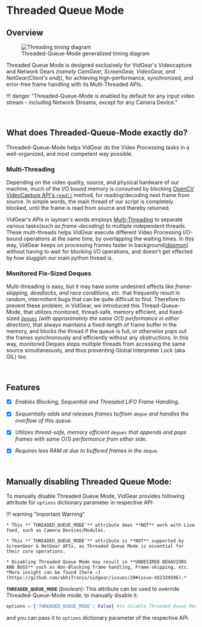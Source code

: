 
<!--
===============================================
vidgear library source-code is deployed under the Apache 2.0 License:

Copyright (c) 2019-2020 Abhishek Thakur(@abhiTronix) <abhi.una12@gmail.com>

Licensed under the Apache License, Version 2.0 (the "License");
you may not use this file except in compliance with the License.
You may obtain a copy of the License at

   http://www.apache.org/licenses/LICENSE-2.0

Unless required by applicable law or agreed to in writing, software
distributed under the License is distributed on an "AS IS" BASIS,
WITHOUT WARRANTIES OR CONDITIONS OF ANY KIND, either express or implied.
See the License for the specific language governing permissions and
limitations under the License.
===============================================
-->

# Threaded Queue Mode

## Overview

<figure>
  <img src="../../assets/images/tqm.webp" loading="lazy" alt="Threading timing diagram"/>
  <figcaption>Threaded-Queue-Mode generalized timing diagram</figcaption>
</figure>

Threaded Queue Mode is designed exclusively for VidGear's Videocapture and Network Gears _(namely CamGear, ScreenGear, VideoGear, and NetGear(Client's end))_, for achieving high-performance, synchronized, and error-free frame handling with its Multi-Threaded APIs. 


!!! danger "Threaded-Queue-Mode is enabled by default for any input video stream - including Network Streams, except for any Camera Device."

&nbsp; 

## What does Threaded-Queue-Mode exactly do?


Threaded-Queue-Mode helps VidGear do the Video Processing tasks in a well-organized, and most competent way possible. 

### Multi-Threading

Depending on the video quality, source, and physical hardware of our machine, much of the I/O bound memory is consumed by blocking [OpenCV VideoCapture API's `read()`](https://docs.opencv.org/master/d8/dfe/classcv_1_1VideoCapture.html#a473055e77dd7faa4d26d686226b292c1) method, for reading/decoding next frame from source. In simple words, the main thread of our script is completely blocked, until the frame is read from source and thereby returned.

VidGear's APIs in layman's words employs [Multi-Threading](https://docs.python.org/3/library/threading.html) to separate various tasks(_such as frame-decoding_) to multiple independent threads. These multi-threads helps VidGear execute different Video Processing I/O-bound operations at the same time, by overlapping the waiting times. In this way, VidGear keeps on processing frames faster in background([_daemon_](https://en.wikipedia.org/wiki/Daemon_(computing))) without having to wait for blocking I/O operations, and doesn't get effected by how sluggish our main python thread is.

### Monitored Fix-Sized Deques

Multi-threading is easy, but it may have some undesired effects like _frame-skipping, deadlocks, and race conditions, etc._ that frequently result in random, intermittent bugs that can be quite difficult to find. Therefore to prevent these problem, in VidGear, we introduced this Thread-Queue-Mode, that utilizes monitored, thread-safe, memory efficient, and fixed-sized [`deques`](https://docs.python.org/3.8/library/collections.html#collections.deque) _(with approximately the same O(1) performance in either direction)_, that always maintains a fixed-length of frame buffer in the memory, and blocks the thread if the queue is full, or otherwise pops out the frames synchronously and efficiently without any obstructions. In this way, monitored Deques stops multiple threads from accessing the same source simultaneously, and thus preventing Global Interpreter Lock (aka GIL) too.


&nbsp; 

## Features

- [x] _Enables Blocking, Sequential and Threaded LIFO Frame Handling._

- [x] _Sequentially adds and releases frames to/from `deque` and handles the overflow of this queue._

- [x] _Utilizes thread-safe, memory efficient `deques` that appends and pops frames with same O(1) performance from either side._

- [x] _Requires less RAM at due to buffered frames in the `deque`._


&nbsp;


## Manually disabling Threaded Queue Mode:

To manually disable Threaded Queue Mode, VidGear provides following attribute for `options` dictionary parameter in respective API:  

!!! warning "Important Warning"

	* This **`THREADED_QUEUE_MODE`** attribute does **NOT** work with Live feed, such as Camera Devices/Modules.

	* This **`THREADED_QUEUE_MODE`** attribute is **NOT** supported by ScreenGear & NetGear APIs, as Threaded Queue Mode is essential for their core operations.

	* Disabling Threaded Queue Mode may result in **UNDESIRED BEHAVIORS AND BUGS** such as Non-Blocking frame handling, Frame-skipping, etc. *More insight can be found [here ➶](https://github.com/abhiTronix/vidgear/issues/20#issue-452339596).*


**`THREADED_QUEUE_MODE`** _(boolean)_: This attribute can be used to override Threaded-Queue-Mode mode, to manually disable it:

```python
options = {'THREADED_QUEUE_MODE': False} #to disable Threaded Queue Mode. 
```

and you can pass it to `options` dictionary parameter of the respective API.

&nbsp; 